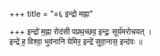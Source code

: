 +++
title = "०६ इन्द्रो मह्ना"

+++
इन्द्रो॑ म॒ह्ना रोद॑सी पप्रथ॒च्छव॒ इन्द्रः॒ सूर्य॑मरोचयत् ।  
इन्द्रे॑ ह॒ विश्वा॒ भुव॑नानि येमिर॒ इन्द्रे॑ सुवा॒नास॒ इन्द॑वः ॥